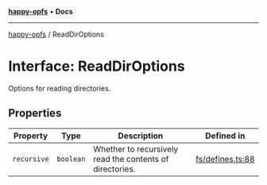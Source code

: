 [**happy-opfs**](../README.md) • **Docs**

***

[happy-opfs](../README.md) / ReadDirOptions

# Interface: ReadDirOptions

Options for reading directories.

## Properties

| Property | Type | Description | Defined in |
| ------ | ------ | ------ | ------ |
| `recursive` | `boolean` | Whether to recursively read the contents of directories. | [fs/defines.ts:88](https://github.com/JiangJie/happy-opfs/blob/948cb3ee1ba6a4ce667d07bda817012e57b50bb8/src/fs/defines.ts#L88) |
